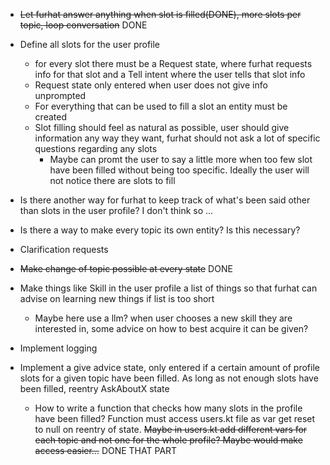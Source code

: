 - ~~Let furhat answer anything when slot is filled(DONE), more slots per topic, loop conversation~~ DONE


- Define all slots for the user profile
  - for every slot there must be a Request state, where furhat requests info for that slot and a Tell intent where the user tells that slot info
  - Request state only entered when user does not give info unprompted
  - For everything that can be used to fill a slot an entity must be created
  - Slot filling should feel as natural as possible, user should give information any way they want, furhat should not ask a lot of specific questions regarding any slots
    - Maybe can promt the user to say a little more when too few slot have been filled without being too specific. Ideally the user will not notice there are slots to fill


- Is there another way for furhat to keep track of what's been said other than slots in the user profile? I don't think so ...


- Is there a way to make every topic its own entity? Is this necessary?


- Clarification requests


- ~~Make change of topic possible at every state~~ DONE


- Make things like Skill in the user profile a list of things so that furhat can advise on learning new things if list is too short
  - Maybe here use a llm? when user chooses a new skill they are interested in, some advice on how to best acquire it can be given?


- Implement logging


- Implement a give advice state, only entered if a certain amount of profile slots for a given topic have been filled. As long as not enough slots have been filled, reentry AskAboutX state
  - How to write a function that checks how many slots in the profile have been filled? Function must access users.kt file as var get reset to null on reentry of state. ~~Maybe in users.kt add different vars for each topic and not one for the whole profile? Maybe would make access easier...~~ DONE THAT PART 
